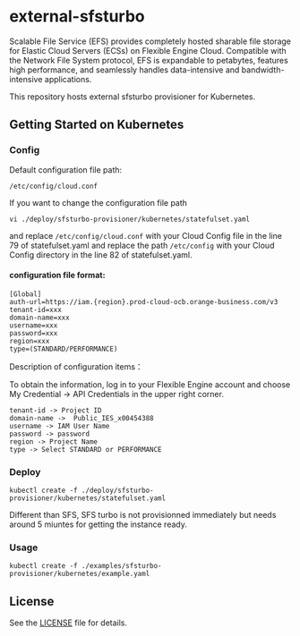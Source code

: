 # external-sfsturbo

Scalable File Service (EFS) provides completely hosted sharable file storage for Elastic Cloud Servers (ECSs)
on Flexible Engine Cloud.
Compatible with the Network File System protocol, EFS is expandable to petabytes, features high performance,
and seamlessly handles data-intensive and bandwidth-intensive applications.

This repository hosts external sfsturbo provisioner for Kubernetes.

## Getting Started on Kubernetes

### Config

Default configuration file path:
```
/etc/config/cloud.conf
```
If you want to change the configuration file path
```
vi ./deploy/sfsturbo-provisioner/kubernetes/statefulset.yaml
```
and replace ```/etc/config/cloud.conf``` with your Cloud Config file in the line 79 of statefulset.yaml and replace the path ```/etc/config``` with your Cloud Config directory in the line 82 of statefulset.yaml.

#### configuration file format:
```
[Global]
auth-url=https://iam.{region}.prod-cloud-ocb.orange-business.com/v3
tenant-id=xxx
domain-name=xxx
username=xxx
password=xxx
region=xxx
type=(STANDARD/PERFORMANCE)
```
Description of configuration items：

To obtain the information, log in to your Flexible Engine account and choose My Credential -> API Credentials in the upper right corner.
```
tenant-id -> Project ID
domain-name -> 	Public_IES_x00454388
username -> IAM User Name
password -> password
region -> Project Name
type -> Select STANDARD or PERFORMANCE
```

### Deploy

```
kubectl create -f ./deploy/sfsturbo-provisioner/kubernetes/statefulset.yaml
```

Different than SFS, SFS turbo is not provisionned immediately but needs around 5 miuntes for getting the instance ready.

### Usage

```
kubectl create -f ./examples/sfsturbo-provisioner/kubernetes/example.yaml
```

## License

See the [LICENSE](LICENSE) file for details.
